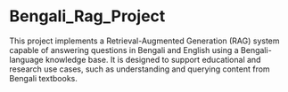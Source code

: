 # Bengali_Rag_Project
This project implements a Retrieval-Augmented Generation (RAG) system capable of answering questions in Bengali and English using a Bengali-language knowledge base. It is designed to support educational and research use cases, such as understanding and querying content from Bengali textbooks.
